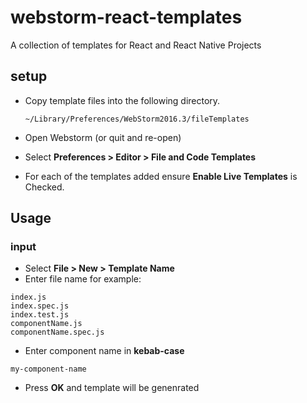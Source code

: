 # webstorm-react-templates
A collection of templates for React and React Native Projects

## setup

- Copy template files into the following directory.

    ```~/Library/Preferences/WebStorm2016.3/fileTemplates```

- Open Webstorm (or quit and re-open)
- Select **Preferences > Editor > File and Code Templates**
- For each of the templates added ensure **Enable Live Templates** is Checked.


## Usage

### input

- Select **File > New > Template Name**
- Enter file name for example:
```
index.js
index.spec.js 
index.test.js
componentName.js
componentName.spec.js
```
- Enter component name in **kebab-case**
```
my-component-name
```
- Press **OK** and template will be genenrated


